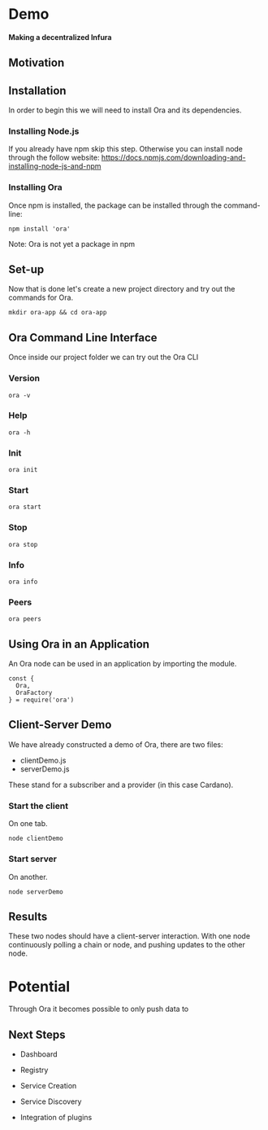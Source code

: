 


# Demo

#### Making a decentralized Infura

## Motivation


## Installation

In order to begin this we will need to install Ora and its dependencies.

### Installing Node.js
If you already have npm skip this step. Otherwise you can install node through the follow website: https://docs.npmjs.com/downloading-and-installing-node-js-and-npm


### Installing Ora
Once npm is installed, the package can be installed through the command-line:

```
npm install 'ora'
```

Note: Ora is not yet a package in npm

## Set-up

Now that is done let's create a new project directory and try out the commands for Ora.

```
mkdir ora-app && cd ora-app
```

## Ora Command Line Interface

Once inside our project folder we can try out the Ora CLI

### Version
```
ora -v
```

### Help

```
ora -h
```

### Init

```
ora init
```

### Start
```
ora start
```

### Stop
```
ora stop
```

### Info
```
ora info
```

### Peers
```
ora peers
```


## Using Ora in an Application
An Ora node can be used in an application by importing the module.

```
const {
  Ora,
  OraFactory
} = require('ora')

```

## Client-Server Demo

We have already constructed a demo of Ora, there are two files:
- clientDemo.js
- serverDemo.js

These stand for a subscriber and a provider (in this case Cardano).

### Start the client

On one tab.

```
node clientDemo
```

### Start server

On another.
```
node serverDemo
```

## Results
These two nodes should have a client-server interaction. With one node continuously polling a chain or node, and pushing updates to the other node.


# Potential

Through Ora it becomes possible to only push data to 




## Next Steps

- Dashboard

- Registry

- Service Creation

- Service Discovery

- Integration of plugins
